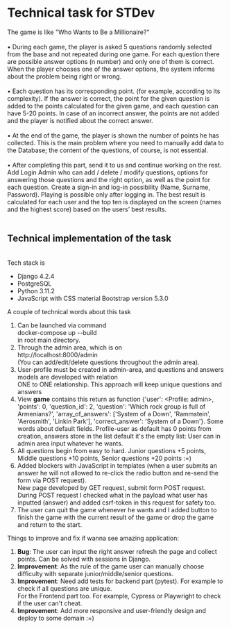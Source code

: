 <h1><b>Technical task for STDev</b></h1>

The game is like "Who Wants to Be a Millionaire?"<br/><br/>
• During each game, the player is asked 5 questions randomly selected from the base and not repeated during one game. For each question there are possible answer options (n number) and only one of them is correct. When the player chooses one of the answer options, the system informs about the problem being right or wrong. <br/><br/>
• Each question has its corresponding point. (for example, according to its complexity). If the answer is correct, the point for the given question is added to the points calculated for the given game, and each question can have 5-20 points. In case of an incorrect answer, the points are not added and the player is notified about the correct answer.<br/><br/>
• At the end of the game, the player is shown the number of points he has collected. This is the main problem where you need to manually add data to the Database; the content of the questions, of course, is not essential. <br/><br/>
• After completing this part, send it to us and continue working on the rest. Add Login Admin who can add / delete / modify questions, options for answering those questions and the right option, as well as the point for each question. Create a sign-in and log-in possibility (Name, Surname, Password). Playing is possible only after logging in. The best result is calculated for each user and the top ten is displayed on the screen (names and the highest score) based on the users’ best results.<br/><br/>


<h2>Technical implementation of the task</h2> <br/>
Tech stack is

* Django 4.2.4
* PostgreSQL
* Python 3.11.2
* JavaScript with CSS material Bootstrap version 5.3.0

A couple of technical words about this task

1. Can be launched via command <br/> docker-compose up --build <br/> in root main directory.
2. Through the admin area, which is on <br/> http://localhost:8000/admin <br/> (You can add/edit/delete questions throughout the admin area).
3. User-profile must be created in admin-area, and questions and answers models are developed with relation <br/> ONE to ONE relationship. This approach will keep unique questions and answers
4. View <b>game</b> contains this return as function {'user': <Profile: admin>, 'points': 0, 'question_id': 2, 'question': 'Which rock group is full of Armenians?', 'array_of_answers': ['System of a Down', 'Rammstein', 'Aerosmith', 'Linkin Park'], 'correct_answer': 'System of a Down'}. Some words about default fields. Profile-user as default has 0 points from creation, answers store in the list default it's the empty list: User can in admin area input whatever he wants.
5. All questions begin from easy to hard. Junior questions +5 points, Middle questions +10 points, Senior questions +20 points :=)
6. Added blockers with JavaScript in templates (when a user submits an answer he will not allowed to re-click the radio button and re-send the form via POST request).<br/> New page developed by GET request, submit form POST request. <br/> During POST request I checked what in the payload what user has inputted (answer) and added csrf-token in this request for safety too.
7. The user can quit the game whenever he wants and I added button to finish the game with the current result of the game or drop the game and return to the start.


Things to improve and fix if wanna see amazing application:
1. <b>Bug</b>: The user can input the right answer refresh the page and collect points. Can be solved with sessions in Django.
2. <b>Improvement</b>: As the rule of the game user can manually choose difficulty with separate junior/middle/senior questions.
3. <b>Improvement</b>: Need add tests for backend part (pytest). For example to check if all questions are unique. <br/> For the Frontend part too. For example, Cypress or Playwright to check if the user can't cheat.
4. <b>Improvement</b>: Add more responsive and user-friendly design and deploy to some domain :=)
